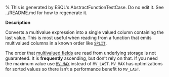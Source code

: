 % This is generated by ESQL's AbstractFunctionTestCase. Do no edit it. See ../README.md for how to regenerate it.

**Description**

Converts a multivalue expression into a single valued column containing the last value. This is most useful when reading from a function that emits multivalued columns in a known order like [`SPLIT`](/reference/query-languages/esql/functions-operators/string-functions.md#esql-split).

The order that [multivalued fields](/reference/query-languages/esql/esql-multivalued-fields.md) are read from
underlying storage is not guaranteed. It is **frequently** ascending, but don’t
rely on that. If you need the maximum value use [`MV_MAX`](/reference/query-languages/esql/functions-operators/mv-functions.md#esql-mv_max) instead of
`MV_LAST`. `MV_MAX` has optimizations for sorted values so there isn’t a
performance benefit to `MV_LAST`.

